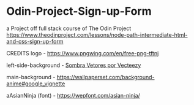 # Odin-Project-Sign-up-Form

a Project off full stack course of The Odin Project https://www.theodinproject.com/lessons/node-path-intermediate-html-and-css-sign-up-form

CREDITS
logo - https://www.pngwing.com/en/free-png-tftnj

left-side-background - <a href="https://pt.vecteezy.com/vetor-gratis/sombra">Sombra Vetores por Vecteezy</a>

main-background - https://wallpaperset.com/background-anime#google_vignette

aAsianNinja (font) - https://wepfont.com/asian-ninja/